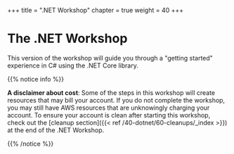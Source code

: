 +++
title = ".NET Workshop"
chapter = true
weight = 40
+++

# The .NET Workshop

This version of the workshop will guide you through a "getting started" experience in C# using the .NET Core library.

{{% notice info %}}

**A disclaimer about cost**: Some of the steps in this workshop will create resources that
may bill your account. If you do not complete the workshop, you may still have AWS resources 
that are unknowingly charging your account. To ensure your account is clean after starting
this workshop, check out the [cleanup section]({{< ref /40-dotnet/60-cleanups/_index >}}) at the end of the .NET Workshop.

{{% /notice %}}

